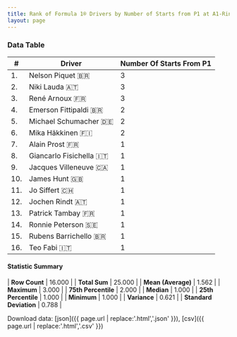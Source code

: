 ```yaml
---
title: Rank of Formula 1® Drivers by Number of Starts from P1 at A1-Ring
layout: page
---
```


<canvas id="chart" width="400" height="180"></canvas>
<script>
var data = {
    "datasets": [
        {
            "backgroundColor": [
                "#f3a935",
                "#f3a935",
                "#f3a935",
                "#f3a935",
                "#f3a935",
                "#f3a935",
                "#f3a935",
                "#f3a935",
                "#f3a935",
                "#f3a935",
                "#f3a935",
                "#f3a935",
                "#f3a935",
                "#f3a935",
                "#f3a935",
                "#f3a935"
            ],
            "borderColor": [
                "#f68639",
                "#f68639",
                "#f68639",
                "#f68639",
                "#f68639",
                "#f68639",
                "#f68639",
                "#f68639",
                "#f68639",
                "#f68639",
                "#f68639",
                "#f68639",
                "#f68639",
                "#f68639",
                "#f68639",
                "#f68639"
            ],
            "borderWidth": 1,
            "data": [
                3.0,
                3.0,
                3.0,
                2.0,
                2.0,
                2.0,
                1.0,
                1.0,
                1.0,
                1.0,
                1.0,
                1.0,
                1.0,
                1.0,
                1.0,
                1.0
            ],
            "label": "Number Of Starts From P1"
        }
    ],
    "labels": [
        "Nelson Piquet",
        "Niki Lauda",
        "René Arnoux",
        "Emerson Fittipaldi",
        "Michael Schumacher",
        "Mika Häkkinen",
        "Alain Prost",
        "Giancarlo Fisichella",
        "Jacques Villeneuve",
        "James Hunt",
        "Jo Siffert",
        "Jochen Rindt",
        "Patrick Tambay",
        "Ronnie Peterson",
        "Rubens Barrichello",
        "Teo Fabi"
    ]
};
var options = {
  legend: {
    display: false
  },
  scales: {
    xAxes: [{
      ticks: {
        beginAtZero: true,
        maxRotation: 180,
        display: window.innerWidth > 800
      }
    }],
    yAxes: [{
      ticks: {
        beginAtZero: true
      }
    }]
  },
  onResize: function(chart, size) {
    chart.options.scales.xAxes[0].ticks.display = size.width > 800;
  }
};
var chart = new Chart("chart", {
    data: data,
    type: 'bar',
    options: options
});
</script>



### Data Table

| # | Driver | Number Of Starts From P1 |
|--|--|--|
| 1. | Nelson Piquet 🇧🇷 | 3 |
| 2. | Niki Lauda 🇦🇹 | 3 |
| 3. | René Arnoux 🇫🇷 | 3 |
| 4. | Emerson Fittipaldi 🇧🇷 | 2 |
| 5. | Michael Schumacher 🇩🇪 | 2 |
| 6. | Mika Häkkinen 🇫🇮 | 2 |
| 7. | Alain Prost 🇫🇷 | 1 |
| 8. | Giancarlo Fisichella 🇮🇹 | 1 |
| 9. | Jacques Villeneuve 🇨🇦 | 1 |
| 10. | James Hunt 🇬🇧 | 1 |
| 11. | Jo Siffert 🇨🇭 | 1 |
| 12. | Jochen Rindt 🇦🇹 | 1 |
| 13. | Patrick Tambay 🇫🇷 | 1 |
| 14. | Ronnie Peterson 🇸🇪 | 1 |
| 15. | Rubens Barrichello 🇧🇷 | 1 |
| 16. | Teo Fabi 🇮🇹 | 1 |

#### Statistic Summary

| **Row Count** | 16.000 |
| **Total Sum** | 25.000 |
| **Mean (Average)** | 1.562 |
| **Maximum** | 3.000 |
| **75th Percentile** | 2.000 |
| **Median** | 1.000 |
| **25th Percentile** | 1.000 |
| **Minimum** | 1.000 |
| **Variance** | 0.621 |
| **Standard Deviation** | 0.788 |

Download data: [json]({{ page.url | replace:'.html','.json' }}), [csv]({{ page.url | replace:'.html','.csv' }})
